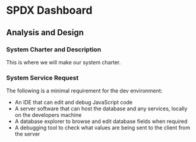 # SPDX Dashboard
## Analysis and Design

### System Charter and Description
This is where we will make our system charter.

### System Service Request
The following is a minimal requirement for the dev environment:
* An IDE that can edit and debug JavaScript code
* A server software that can host the database and any services, locally on the developers machine
* A database explorer to browse and edit database fields when required
* A debugging tool to check what values are being sent to the client from the server
